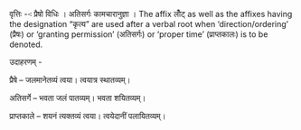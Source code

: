 




वृत्तिः --ः प्रैषो विधिः । अतिसर्गः कामचारानुज्ञा । The affix लोँट् as well as the affixes having the designation “कृत्य” are used after a verbal root when ‘direction/ordering’ (प्रैषः) or ‘granting permission’ (अतिसर्गः) or ‘proper time’ (प्राप्तकालः) is to be denoted.


उदाहरणम् -


प्रैषे – जलमानेतव्यं त्वया। त्वयात्र स्थातव्यम्।


अतिसर्गे – भवता जलं पातव्यम्। भवता शयितव्यम्।


प्राप्तकाले – शयनं त्यक्तव्यं त्वया। त्वयेदानीं पलायितव्यम्।

